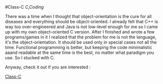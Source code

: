 #Class-C
_C,Coding_

There was a time when I thought that object-orientation is the cure for all diseases and everything should be object-oriented. I already felt that C++ is way too over-engineered and Java is not low-level enough for me so I came up with my own object-oriented C version. After I finished and wrote a few programs/games in it I realized that the problem for me is not the language, it's the object-orientation. It should be used only in special cases not all the time. Functional programming is better, but keeping the code minimalistic aaand readable at the same time is the best, no matter what paradigm you use. So I stucked with C.

Anyway, check it out if you are interested :

<a href="downloads/classc" target="_blank">Class-C</a>
